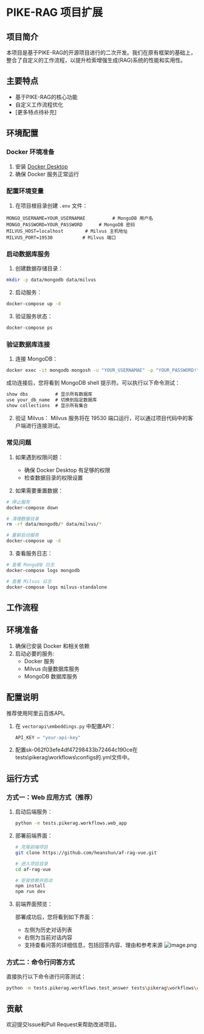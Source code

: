 # PIKE-RAG 项目扩展

## 项目简介

本项目是基于PIKE-RAG的开源项目进行的二次开发。我们在原有框架的基础上，整合了自定义的工作流程，以提升检索增强生成(RAG)系统的性能和实用性。

## 主要特点

- 基于PIKE-RAG的核心功能
- 自定义工作流程优化
- [更多特点待补充]

## 环境配置

### Docker 环境准备

1. 安装 [Docker Desktop](https://www.docker.com/products/docker-desktop/)
2. 确保 Docker 服务正常运行

### 配置环境变量

1. 在项目根目录创建 `.env` 文件：
```env
MONGO_USERNAME=YOUR_USERNAMAE          # MongoDB 用户名
MONGO_PASSWORD=YOUR_PASSWORD      # MongoDB 密码
MILVUS_HOST=localhost        # Milvus 主机地址
MILVUS_PORT=19530           # Milvus 端口
```

### 启动数据库服务

1. 创建数据存储目录：
```bash
mkdir -p data/mongodb data/milvus
```

2. 启动服务：
```bash
docker-compose up -d
```

3. 验证服务状态：
```bash
docker-compose ps
```

### 验证数据库连接

1. 连接 MongoDB：
```bash
docker exec -it mongodb mongosh -u "YOUR_USERNAMAE" -p "YOUR_PASSWORD!"
```
成功连接后，您将看到 MongoDB shell 提示符。可以执行以下命令测试：
```javascript
show dbs          # 显示所有数据库
use your_db_name  # 切换到指定数据库
show collections  # 显示所有集合
```

2. 验证 Milvus：
Milvus 服务将在 19530 端口运行，可以通过项目代码中的客户端进行连接测试。

### 常见问题

1. 如果遇到权限问题：
   - 确保 Docker Desktop 有足够的权限
   - 检查数据目录的权限设置

2. 如果需要重置数据：
```bash
# 停止服务
docker-compose down

# 清理数据目录
rm -rf data/mongodb/* data/milvus/*

# 重新启动服务
docker-compose up -d
```

3. 查看服务日志：
```bash
# 查看 MongoDB 日志
docker-compose logs mongodb

# 查看 Milvus 日志
docker-compose logs milvus-standalone
```

## 工作流程

## 环境准备
1. 确保已安装 Docker 和相关依赖
2. 启动必要的服务:
   - Docker 服务
   - Milvus 向量数据库服务
   - MongoDB 数据库服务

## 配置说明
推荐使用阿里云百炼API。
1. 在 `vectorapi\embeddings.py` 中配置API：
   ```python
   API_KEY = "your-api-key"
   ```

2. 配置sk-062f03efe4df47298433b72464c190ce在tests\pikerag\workflows\configs的.yml文件中。

## 运行方式
### 方式一：Web 应用方式（推荐）
1. 启动后端服务：
   ```bash
   python -m tests.pikerag.workflows.web_app
   ```

2. 部署前端界面：
   ```bash
   # 克隆前端项目
   git clone https://github.com/heanshun/af-rag-vue.git
   
   # 进入项目目录
   cd af-rag-vue
   
   # 安装依赖并启动
   npm install
   npm run dev
   ```

3. 前端界面预览：
   
   部署成功后，您将看到如下界面：
   - 左侧为历史对话列表
   - 右侧为当前对话内容
   - 支持查看问答的详细信息，包括回答内容、理由和参考来源
   ![image.png](image.png)

### 方式二：命令行问答方式
直接执行以下命令进行问答测试：

```bash
python -m tests.pikerag.workflows.test_answer tests\pikerag\workflows\configs\mongodb_qa_retriever.yml 0
```

## 贡献

欢迎提交Issue和Pull Request来帮助改进项目。

